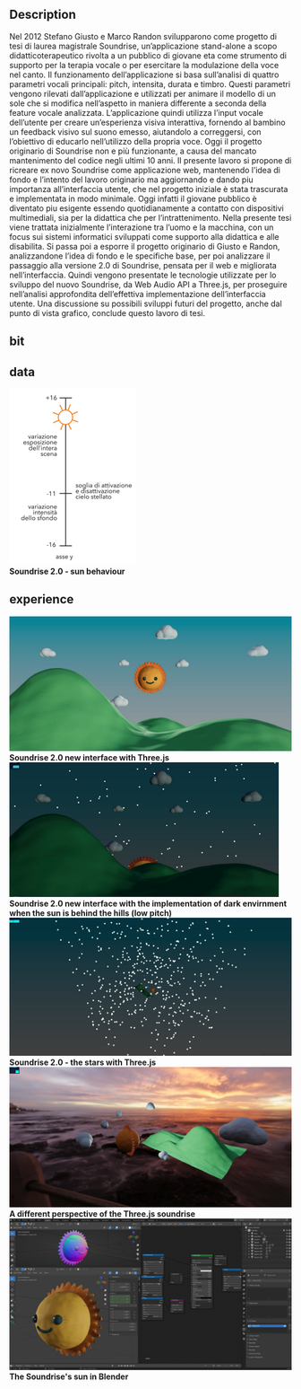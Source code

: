 ## Description
Nel 2012 Stefano Giusto e Marco Randon svilupparono come progetto di tesi di laurea magistrale Soundrise, un’applicazione stand-alone a scopo didatticoterapeutico rivolta a un pubblico di giovane eta come strumento di supporto per la terapia vocale o per esercitare la modulazione della voce nel canto. Il funzionamento dell’applicazione si basa sull’analisi di quattro parametri vocali principali: pitch, intensita, durata e timbro. Questi parametri vengono rilevati dall’applicazione e utilizzati per animare il modello di un sole che si modifica nell’aspetto in maniera differente a seconda della feature vocale analizzata.
L’applicazione quindi utilizza l’input vocale dell’utente per creare un’esperienza visiva interattiva, fornendo al bambino un feedback visivo sul suono emesso, aiutandolo a correggersi, con l’obiettivo di educarlo nell’utilizzo della propria voce.
Oggi il progetto originario di Soundrise non e più funzionante, a causa del mancato mantenimento del codice negli ultimi 10 anni.
Il presente lavoro si propone di ricreare ex novo Soundrise come applicazione web, mantenendo l’idea di fondo e l’intento del lavoro originario ma aggiornando e dando piu importanza all’interfaccia utente, che nel progetto iniziale è stata trascurata e implementata in modo minimale. Oggi infatti il giovane pubblico è diventato piu esigente essendo quotidianamente a contatto con dispositivi multimediali, sia per la didattica che per l’intrattenimento.
Nella presente tesi viene trattata inizialmente l’interazione tra l’uomo e la macchina, con un focus sui sistemi informatici sviluppati come supporto alla didattica
e alle disabilita. Si passa poi a esporre il progetto originario di Giusto e Randon, analizzandone l’idea di fondo e le specifiche base, per poi analizzare il passaggio alla versione 2.0 di Soundrise, pensata per il web e migliorata nell’interfaccia.
Quindi vengono presentate le tecnologie utilizzate per lo sviluppo del nuovo Soundrise, da Web Audio API a Three.js, per proseguire nell’analisi approfondita dell’effettiva implementazione dell’interfaccia utente. Una discussione su possibili sviluppi futuri del progetto, anche dal punto di vista grafico, conclude questo lavoro di tesi.
## bit

## data
![Soundrise 2.0 - sun behaviour](https://github.com/zGiada/soundrise-application/blob/main/2023_Turetta/data/schema-sunbehaviour.png)  
**Soundrise 2.0 - sun behaviour**  

## experience
![Soundrise 2.0 new interface with three js](https://github.com/zGiada/soundrise-application/blob/main/2023_Turetta/experience/nuova%20interfaccia.png)  
**Soundrise 2.0 new interface with Three.js**
![Soundrise 2.0 new interface with the implementation of a dark envirnment when the sun is behind the hills](https://github.com/zGiada/soundrise-application/blob/main/2023_Turetta/experience/nuova%20interfaccia%20-%20buio.png)  
**Soundrise 2.0 new interface with the implementation of dark envirnment when the sun is behind the hills (low pitch)**  
![Soundrise 2.0 the implementation of the stars with js](https://github.com/zGiada/soundrise-application/blob/main/2023_Turetta/experience/nuova%20interfaccia%20-%20cielo%20stellato.png)  
**Soundrise 2.0 - the stars with Three.js**  
![A different perspective of the three.js soundrise](https://github.com/zGiada/soundrise-application/blob/main/2023_Turetta/experience/threejs.png)  
**A different perspective of the Three.js soundrise**  
![The soundrise's sun in Blender](https://github.com/zGiada/soundrise-application/blob/main/2023_Turetta/experience/blender.png)
**The Soundrise's sun in Blender**  